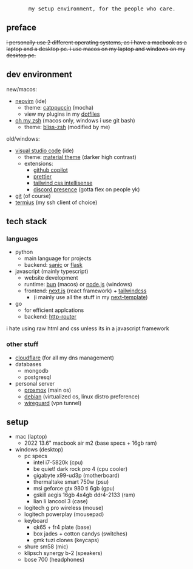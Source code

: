 <p align="center">
    <br>
    <br>
    <samp>
    my setup environment, for the people who care.
    </samp>
</p>

## preface

~~i personally use 2 different operating systems, as i have a macbook as a laptop and a desktop pc. i use macos on my laptop and windows on my desktop pc.~~

## dev environment

new/macos:

- [neovim](https://neovim.io/) (ide)
  - theme: [catppuccin](https://github.com/catppuccin/catppuccin) (mocha)
  - view my plugins in my [dotfiles](https://github.com/jckli/dotfiles/tree/master/nvim)
- [oh my zsh](https://ohmyz.sh/) (macos only, windows i use git bash)
  - theme: [bliss-zsh](https://github.com/jckli/bliss-zsh) (modified by me)

old/windows:

- [visual studio code](https://code.visualstudio.com/) (ide)
  - theme: [material theme](https://marketplace.visualstudio.com/items?itemName=Equinusocio.vsc-community-material-theme) (darker high contrast)
  - extensions:
    - [github copilot](https://marketplace.visualstudio.com/items?itemName=GitHub.copilot)
    - [prettier](https://marketplace.visualstudio.com/items?itemName=esbenp.prettier-vscode)
    - [tailwind css intellisense](https://marketplace.visualstudio.com/items?itemName=bradlc.vscode-tailwindcss)
    - [discord presence](https://marketplace.visualstudio.com/items?itemName=icrawl.discord-vscode) (gotta flex on people yk)
- [git](https://git-scm.com/) (of course)
- [termius](https://termius.com/) (my ssh client of choice)

## tech stack

### languages

- python
  - main language for projects
  - backend: [sanic](https://sanic.dev/) or [flask](https://flask.palletsprojects.com/)
- javascript (mainly typescript)
  - website development
  - runtime: [bun](https://bun.sh/) (macos) or [node.js](https://nodejs.org/) (windows)
  - frontend: [next.js](https://nextjs.org/) (react framework) + [tailwindcss](https://tailwindcss.com/)
    - (i mainly use all the stuff in my [next-template](https://github.com/jckli/next-template))
- go
  - for efficient applcations
  - backend: [http-router](https://github.com/julienschmidt/httprouter)

i hate using raw html and css unless its in a javascript framework

### other stuff

- [cloudflare](https://www.cloudflare.com/) (for all my dns management)
- databases
  - mongodb
  - postgresql
- personal server
  - [proxmox](https://www.proxmox.com/) (main os)
  - [debian](https://www.debian.org/) (virtualized os, linux distro preference)
  - [wireguard](https://www.wireguard.com/) (vpn tunnel)

## setup

- mac (laptop)
  - 2022 13.6" macbook air m2 (base specs + 16gb ram)
- windows (desktop)
  - pc specs
    - intel i7-5820k (cpu)
    - be quiet! dark rock pro 4 (cpu cooler)
    - gigabyte x99-ud3p (motherboard)
    - thermaltake smart 750w (psu)
    - msi geforce gtx 980 ti 6gb (gpu)
    - gskill aegis 16gb 4x4gb ddr4-2133 (ram)
    - lian li lancool 3 (case)
  - logitech g pro wireless (mouse)
  - logitech powerplay (mousepad)
  - keyboard
    - qk65 + fr4 plate (base)
    - box jades + cotton candys (switches)
    - gmk tuzi clones (keycaps)
  - shure sm58 (mic)
  - klipsch synergy b-2 (speakers)
  - bose 700 (headphones)
